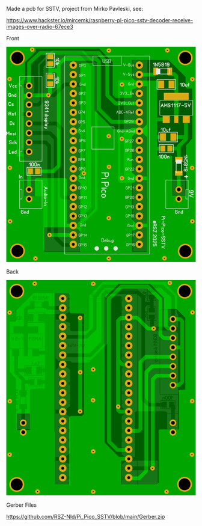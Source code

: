 Made a pcb for SSTV, project from 
Mirko Pavleski, see: 

https://www.hackster.io/mircemk/raspberry-pi-pico-sstv-decoder-receive-images-over-radio-67ece3




Front

![Photo 13](https://github.com/RSZ-Nld/Pi_Pico_SSTV/blob/main/Front.JPG)

Back

![Photo 10](https://github.com/RSZ-Nld/Pi_Pico_SSTV/blob/main/Back.JPG)






Gerber Files

https://github.com/RSZ-Nld/Pi_Pico_SSTV/blob/main/Gerber.zip






